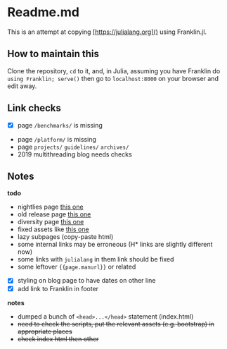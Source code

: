 # Readme.md

This is an attempt at copying [https://julialang.org]() using Franklin.jl.

## How to maintain this

Clone the repository, `cd` to it, and, in Julia, assuming you have Franklin do `using Franklin; serve()` then go to `localhost:8000` on your browser and edit away.

## Link checks

* [x] page `/benchmarks/` is missing
* page `/platform/` is missing
* page  `projects/` `guidelines/` `archives/`
* 2019 multithreading blog needs checks

## Notes

**todo**
* nightlies page [this one](https://julialang.org/downloads/nightlies)
* old release page [this one](https://julialang.org/downloads/oldreleases)
* diversity page [this one](https://julialang.org/diversity)
* fixed assets like [this one](https://julialang.org/images/2019-julia-user-developer-survey.pdf)
* lazy subpages (copy-paste html)
* some internal links may be erroneous (H* links are slightly different now)
* some  links with `julialang` in them link should be fixed
* some leftover `{{page.manurl}}` or related
* [x] styling on blog page to have dates on other line
* [x] add link to Franklin in footer

**notes**

* dumped a bunch of `<head>...</head>` statement (index.html)
* ~~need to check the scripts, put the relevant assets (e.g. bootstrap) in appropriate places~~
* ~~check index html then other~~
